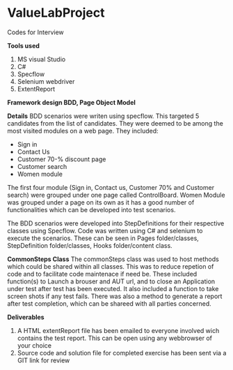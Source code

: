 # ValueLabProject
Codes for Interview 

**Tools used**
1) MS visual Studio
2) C#
3) Specflow
4) Selenium webdriver
5) ExtentReport

**Framework design BDD, Page Object Model**

**Details**
BDD scenarios were writen using specflow. This targeted 5 candidates from the list of candidates. They were deemed to be among the most visited modules on a web page. They included:
- Sign in
- Contact Us
- Customer 70-% discount page
- Customer search
- Women module

The first four module (Sign in, Contact us, Customer 70% and Customer search) were grouped under one page called ControlBoard. 
Women Module was grouped under a page on its own as it has a good number of functionalities which can be developed into test scenarios. 

The BDD scenarios were developed into StepDefinitions for their respective classes using Specflow. 
Code was written using C# and selenium to execute the scenarios. These can be seen in Pages folder/classes, StepDefinition folder/classes, Hooks folder/content class.

**CommonSteps Class**
The commonSteps class was used to host methods which could be shared within all classes. This was to reduce repetion of code and to facilitate code maintenace if need be. These included function(s) to Launch a brouser and AUT url, and to close an Application under test after test has been executed. It also included a function to take screen shots if any test fails. There was also a method to generate a report after test completion, which can be shareed with all parties concerned. 

**Deliverables**
1) A HTML extentReport file has been emailed to everyone involved wich contains the test report. This can be open using any webbrowser of your choice
2) Source code and solution file for completed exercise has been sent via a GIT link for review


